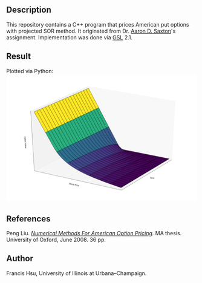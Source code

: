 ## Description
This repository contains a C++ program that prices American put options with projected SOR method. It originated from Dr. [Aaron D. Saxton](https://www.linkedin.com/in/aaron-d-saxton-phd-60934788)'s assignment. Implementation was done via [GSL](https://www.gnu.org/software/gsl/) 2.1.

## Result
Plotted via Python:  
![](./PSOR.png)

## References
Peng Liu. [*Numerical Methods For American Option Pricing*](http://eprints.maths.ox.ac.uk/721/). MA thesis. University of Oxford, June 2008. 36 pp.

## Author
Francis Hsu, University of Illinois at Urbana–Champaign.
